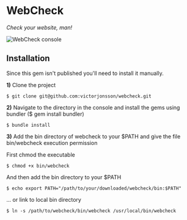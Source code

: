 # WebCheck

*Check your website, man!*

![WebCheck console](http://victorjonsson.se/webcheck.png)

## Installation

Since this gem isn't published you'll need to install it manually.

**1)** Clone the project

`$ git clone git@github.com:victorjonsson/webcheck.git`

**2)** Navigate to the directory in the console and install the gems using bundler ($ gem install bundler)

`$ bundle install`

**3)** Add the bin directory of webcheck to your $PATH and give the file bin/webcheck execution permission

First chmod the executable

`$ chmod +x bin/webcheck`

And then add the bin directory to your $PATH

`$ echo export PATH="/path/to/your/downloaded/webcheck/bin:$PATH"`

... or link to local bin directory


`$ ln -s /path/to/webcheck/bin/webcheck /usr/local/bin/webcheck`
